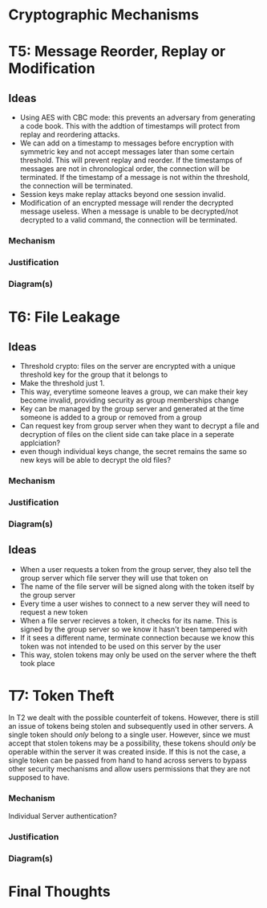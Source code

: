 # Cryptographic Mechanisms


# T5: Message Reorder, Replay or Modification

## Ideas
* Using AES with CBC mode: this prevents an adversary from generating a code book. This with the addtion of timestamps will protect from replay and reordering attacks.
* We can add on a timestamp to messages before encryption with symmetric key and not accept messages later than some certain threshold. This will prevent replay and reorder. If the timestamps of messages are not in chronological order, the connection will be terminated. If the timestamp of a message is not within the threshold, the connection will be terminated.
* Session keys make replay attacks beyond one session invalid.
* Modification of an encrypted message will render the decrypted message useless. When a message is unable to be decrypted/not decrypted to a valid command, the connection will be terminated. 

### Mechanism

### Justification

### Diagram(s)


# T6: File Leakage
## Ideas
* Threshold crypto: files on the server are encrypted with a unique threshold key for the group that it belongs to
* Make the threshold just 1.
* This way, everytime someone leaves a group, we can make their key become invalid, providing security as group memberships change
* Key can be managed by the group server and generated at the time someone is added to a group or removed from a group
* Can request key from group server when they want to decrypt a file and decryption of files on the client side can take place in a seperate applciation?
* even though individual keys change, the secret remains the same so new keys will be able to decrypt the old files?
### Mechanism

### Justification

### Diagram(s)
## Ideas
* When a user requests a token from the group server, they also tell the group server which file server they will use that token on
* The name of the file server will be signed along with the token itself by the group server 
* Every time a user wishes to connect to a new server they will need to request a new token
* When a file server recieves a token, it checks for its name. This is signed by the group server so we know it hasn't been tampered with
* If it sees a different name, terminate connection because we know this token was not intended to be used on this server by the user 
* This way, stolen tokens may only be used on the server where the theft took place

# T7: Token Theft
In T2 we dealt with the possible counterfeit of tokens. However, there is still an issue of tokens being stolen and subsequently used in other servers. A single token should *only* belong to a single user. However, since we must accept that stolen tokens may be a possibility, these tokens should *only* be operable within the server it was created inside. If this is not the case, a single token can be passed from hand to hand across servers to bypass other security mechanisms and allow users permissions that they are not supposed to have. 

### Mechanism
Individual Server authentication? 

### Justification

### Diagram(s)


# Final Thoughts
